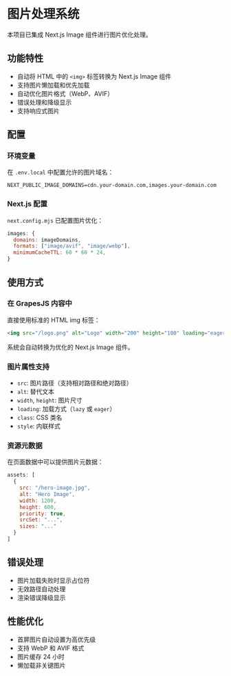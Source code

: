 # 图片处理系统

本项目已集成 Next.js Image 组件进行图片优化处理。

## 功能特性

- 自动将 HTML 中的 `<img>` 标签转换为 Next.js Image 组件
- 支持图片懒加载和优先加载
- 自动优化图片格式（WebP、AVIF）
- 错误处理和降级显示
- 支持响应式图片

## 配置

### 环境变量

在 `.env.local` 中配置允许的图片域名：

```env
NEXT_PUBLIC_IMAGE_DOMAINS=cdn.your-domain.com,images.your-domain.com
```

### Next.js 配置

`next.config.mjs` 已配置图片优化：

```javascript
images: {
  domains: imageDomains,
  formats: ["image/avif", "image/webp"],
  minimumCacheTTL: 60 * 60 * 24,
}
```

## 使用方式

### 在 GrapesJS 内容中

直接使用标准的 HTML img 标签：

```html
<img src="/logo.png" alt="Logo" width="200" height="100" loading="eager" />
```

系统会自动转换为优化的 Next.js Image 组件。

### 图片属性支持

- `src`: 图片路径（支持相对路径和绝对路径）
- `alt`: 替代文本
- `width`, `height`: 图片尺寸
- `loading`: 加载方式（`lazy` 或 `eager`）
- `class`: CSS 类名
- `style`: 内联样式

### 资源元数据

在页面数据中可以提供图片元数据：

```javascript
assets: [
  {
    src: "/hero-image.jpg",
    alt: "Hero Image",
    width: 1200,
    height: 600,
    priority: true,
    srcSet: "...",
    sizes: "..."
  }
]
```

## 错误处理

- 图片加载失败时显示占位符
- 无效路径自动处理
- 渲染错误降级显示

## 性能优化

- 首屏图片自动设置为高优先级
- 支持 WebP 和 AVIF 格式
- 图片缓存 24 小时
- 懒加载非关键图片
